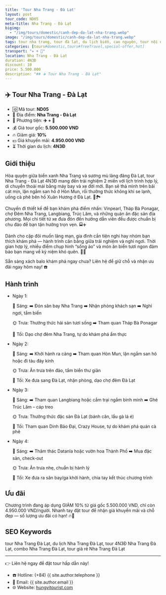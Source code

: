 ```yaml
---
title: 'Tour Nha Trang - Đà Lạt'
layout: post
tour_code: ND05
meta-title: Nha Trang - Đà Lạt
bigimg:
  - "/img/tours/domestic/canh-dep-da-lat-nha-trang.webp"
image: "/img/tours/domestic/canh-dep-da-lat-nha-trang.webp"
tags: tour nha trang, tour đà lạt, du lịch biển, cao nguyên, tour nội địa
categories: [tours#domestic,tours#freeTravel,special-offer,hot]
transport: "✈️ + 🚌"
location: Nha Trang - Đà Lạt
duration: 4N3Đ
discount: 10
price: 5.500.000
description: "## ✈️ Tour Nha Trang - Đà Lạt"
---
```


## ✈️ Tour Nha Trang - Đà Lạt 

- 🆔 Mã tour: **ND05**
- 📍 Địa điểm: **Nha Trang - Đà Lạt**
- 🚗 Phương tiện: **✈️ + 🚌**
- 💰 Giá tour gốc: **5.500.000 VND**
- 🔥 Giảm giá: **10%**
- 💵 Giá khuyến mãi: **4.950.000 VND**
- ⏳ Thời gian du lịch: **4N3Đ**

## Giới thiệu
Hòa quyện giữa biển xanh Nha Trang và sương mù lãng đãng Đà Lạt, tour Nha Trang - Đà Lạt 4N3Đ mang đến trải nghiệm 2 miền với lịch trình hợp lý, di chuyển thoải mái bằng máy bay và xe đời mới. Bạn sẽ thả mình trên bãi cát mịn, lặn ngắm san hô ở Hòn Mun, rồi thưởng thức không khí se lạnh, uống cà phê bên hồ Xuân Hương ở Đà Lạt. 🌊🏞️

Chuyến đi thiết kế để bạn khám phá điểm nhấn: Vinpearl, Tháp Bà Ponagar, chợ Đêm Nha Trang, Langbiang, Trúc Lâm, và những quán ăn đặc sản địa phương. Mọi chi tiết từ xe đưa đón đến hướng dẫn viên đều được chuẩn bị chu đáo để bạn tận hưởng trọn vẹn. 🚍✈️

Dành cho cặp đôi muốn lãng mạn, gia đình cần tiện nghi hay nhóm bạn thích khám phá — hành trình cân bằng giữa trải nghiệm và nghỉ ngơi. Thời gian hợp lý, nhiều điểm chụp hình “sống ảo” và món ăn biển tươi ngon đảm bảo bạn mang về kỷ niệm khó quên. 📸✨

Sẵn sàng xách balo khám phá ngay chưa? Liên hệ để giữ chỗ và nhận ưu đãi ngay hôm nay! ☎️

## Hành trình
- Ngày 1:

  🌅 Sáng: ➡️ Đón sân bay Nha Trang ➡️ Nhận phòng khách sạn ➡️ Nghỉ ngơi, tắm biển

  🌞 Trưa: Thưởng thức hải sản tươi sống ➡️ Tham quan Tháp Bà Ponagar

  🌙 Tối: Dạo chợ đêm Nha Trang, tự do khám phá ẩm thực
- Ngày 2:

  🌅 Sáng: ➡️ Khởi hành ra cảng ➡️ Tham quan Hòn Mun, lặn ngắm san hô hoặc đi tàu đáy kính

  🌞 Trưa: Ăn trưa trên đảo, tắm biển thư giãn

  🌙 Tối: Xe đưa sang Đà Lạt, nhận phòng, dạo chợ đêm Đà Lạt
- Ngày 3:

  🌅 Sáng: ➡️ Tham quan Langbiang hoặc cắm trại ngắm bình minh ➡️ Ghé Trúc Lâm – cáp treo

  🌞 Trưa: Thưởng thức đặc sản Đà Lạt (bánh căn, lẩu gà lá é)

  🌙 Tối: Tham quan Dinh Bảo Đại, Crazy House, tự do khám phá quán cà phê
- Ngày 4:

  🌅 Sáng: ➡️ Thăm thác Datanla hoặc vườn hoa Thành Phố ➡️ Mua đặc sản, check-out

  🌞 Trưa: Ăn trưa nhẹ, chuẩn bị hành lý

  🌙 Tối: Xe đưa ra sân bay/ga khởi hành, chia tay kết thúc chương trình

## Ưu đãi
Chương trình đang áp dụng GIẢM 10% từ giá gốc 5.500.000 VND, chỉ còn 4.950.000 VND/người. Nhanh tay đặt tour để nhận giá khuyến mãi và chỗ đẹp — số lượng ưu đãi có hạn! 🔥💸

## SEO Keywords
tour Nha Trang Đà Lạt, du lịch Nha Trang Đà Lạt, tour 4N3Đ Nha Trang Đà Lạt, combo Nha Trang Đà Lạt, tour giá rẻ Nha Trang Đà Lạt

---

👉 Liên hệ ngay để đặt tour hấp dẫn này!

- ☎️ Hotline: (+84) {{ site.author.telephone }}
- 📧 Email: {{ site.author.email }}
- 🌐 Website: [hungvitourist.com](https://hungvitourist.com)

